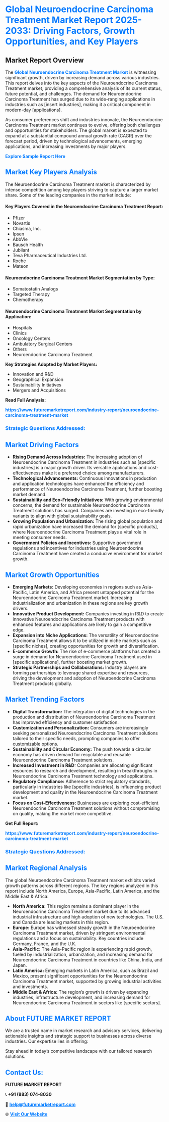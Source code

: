 <h1 style="color: #007BFF;">Global Neuroendocrine Carcinoma Treatment Market Report 2025-2033: Driving Factors, Growth Opportunities, and Key Players</h1>

<section id="overview">
<h2>Market Report Overview</h2>
<p>The <a href="https://www.futuremarketreport.com/industry-report/neuroendocrine-carcinoma-treatment-market" style="color: #007BFF; text-decoration: none;"><strong>Global Neuroendocrine Carcinoma Treatment Market</strong></a> is witnessing significant growth, driven by increasing demand across various industries. This report delves into the key aspects of the Neuroendocrine Carcinoma Treatment market, providing a comprehensive analysis of its current status, future potential, and challenges. The demand for Neuroendocrine Carcinoma Treatment has surged due to its wide-ranging applications in industries such as [insert industries], making it a critical component in modern-day [applications].</p>
<p>As consumer preferences shift and industries innovate, the Neuroendocrine Carcinoma Treatment market continues to evolve, offering both challenges and opportunities for stakeholders. The global market is expected to expand at a substantial compound annual growth rate (CAGR) over the forecast period, driven by technological advancements, emerging applications, and increasing investments by major players.</p>
</section>

<section id="overview">
<p><a href="https://www.futuremarketreport.com/request-sample/reportId=127383" style="color: #007BFF; text-decoration: none;"><strong>Explore Sample Report Here</strong></a></p>
</section>

<section id="key-players">
<h2 style="color: #007BFF;">Market Key Players Analysis</h2>
<p>The Neuroendocrine Carcinoma Treatment market is characterized by intense competition among key players striving to capture a larger market share. Some of the leading companies in the market include:</p>
<h4>Key Players Covered in the Neuroendocrine Carcinoma Treatment Report:</h4>
<ul><li>Pfizer</li><li>Novartis</li><li>Chiasma, Inc.</li><li>Ipsen</li><li>AbbVie</li><li>Bausch Health</li><li>Jubilant</li><li>Teva Pharmaceutical Industries Ltd.</li><li>Roche</li><li>Mateon</li></ul>
<h4>Neuroendocrine Carcinoma Treatment Market Segmentation by Type:</h4>
<ul><li>Somatostatin Analogs</li><li>Targeted Therapy</li><li>Chemotherapy</li></ul>

<h4>Neuroendocrine Carcinoma Treatment Market Segmentation by Application:</h4>
<ul><li>Hospitals</li><li>Clinics</li><li>Oncology Centers</li><li>Ambulatory Surgical Centers</li><li>Others</li><li>Neuroendocrine Carcinoma Treatment</li></ul>
<p><strong>Key Strategies Adopted by Market Players:</strong></p>
<ul>
<li>Innovation and R&D</li>
<li>Geographical Expansion</li>
<li>Sustainability Initiatives</li>
<li>Mergers and Acquisitions</li>
</ul>
</section>

<section>
<p><strong>Read Full Analysis: </strong></p><a href="https://www.futuremarketreport.com/industry-report/neuroendocrine-carcinoma-treatment-market" style="color: #007BFF; text-decoration: none;"><strong>https://www.futuremarketreport.com/industry-report/neuroendocrine-carcinoma-treatment-market</strong></a>
<h3 style="color: #007BFF;">Strategic Questions Addressed:</h3>
</section>

<section id="driving-factors">
<h2 style="color: #007BFF;">Market Driving Factors</h2>
<ul>
<li><strong>Rising Demand Across Industries:</strong> The increasing adoption of Neuroendocrine Carcinoma Treatment in industries such as [specific industries] is a major growth driver. Its versatile applications and cost-effectiveness make it a preferred choice among manufacturers.</li>
<li><strong>Technological Advancements:</strong> Continuous innovations in production and application technologies have enhanced the efficiency and performance of Neuroendocrine Carcinoma Treatment, further boosting market demand.</li>
<li><strong>Sustainability and Eco-Friendly Initiatives:</strong> With growing environmental concerns, the demand for sustainable Neuroendocrine Carcinoma Treatment solutions has surged. Companies are investing in eco-friendly variants to align with global sustainability goals.</li>
<li><strong>Growing Population and Urbanization:</strong> The rising global population and rapid urbanization have increased the demand for [specific products], where Neuroendocrine Carcinoma Treatment plays a vital role in meeting consumer needs.</li>
<li><strong>Government Policies and Incentives:</strong> Supportive government regulations and incentives for industries using Neuroendocrine Carcinoma Treatment have created a conducive environment for market growth.</li>
</ul>
</section>

<section id="growth-opportunities">
<h2 style="color: #007BFF;">Market Growth Opportunities</h2>
<ul>
<li><strong>Emerging Markets:</strong> Developing economies in regions such as Asia-Pacific, Latin America, and Africa present untapped potential for the Neuroendocrine Carcinoma Treatment market. Increasing industrialization and urbanization in these regions are key growth drivers.</li>
<li><strong>Innovative Product Development:</strong> Companies investing in R&D to create innovative Neuroendocrine Carcinoma Treatment products with enhanced features and applications are likely to gain a competitive edge.</li>
<li><strong>Expansion into Niche Applications:</strong> The versatility of Neuroendocrine Carcinoma Treatment allows it to be utilized in niche markets such as [specific niches], creating opportunities for growth and diversification.</li>
<li><strong>E-commerce Growth:</strong> The rise of e-commerce platforms has created a surge in demand for Neuroendocrine Carcinoma Treatment used in [specific applications], further boosting market growth.</li>
<li><strong>Strategic Partnerships and Collaborations:</strong> Industry players are forming partnerships to leverage shared expertise and resources, driving the development and adoption of Neuroendocrine Carcinoma Treatment products globally.</li>
</ul>
</section>

<section id="trending-factors">
<h2 style="color: #007BFF;">Market Trending Factors</h2>
<ul>
<li><strong>Digital Transformation:</strong> The integration of digital technologies in the production and distribution of Neuroendocrine Carcinoma Treatment has improved efficiency and customer satisfaction.</li>
<li><strong>Customization and Personalization:</strong> Consumers are increasingly seeking personalized Neuroendocrine Carcinoma Treatment solutions tailored to their specific needs, prompting companies to offer customizable options.</li>
<li><strong>Sustainability and Circular Economy:</strong> The push towards a circular economy has driven demand for recyclable and reusable Neuroendocrine Carcinoma Treatment solutions.</li>
<li><strong>Increased Investment in R&D:</strong> Companies are allocating significant resources to research and development, resulting in breakthroughs in Neuroendocrine Carcinoma Treatment technology and applications.</li>
<li><strong>Regulatory Compliance:</strong> Adherence to strict regulatory standards, particularly in industries like [specific industries], is influencing product development and quality in the Neuroendocrine Carcinoma Treatment market.</li>
<li><strong>Focus on Cost-Effectiveness:</strong> Businesses are exploring cost-efficient Neuroendocrine Carcinoma Treatment solutions without compromising on quality, making the market more competitive.</li>
</ul>
</section>

<section>
<p><strong>Get Full Report: </strong></p><a href="https://www.futuremarketreport.com/industry-report/neuroendocrine-carcinoma-treatment-market" style="color: #007BFF; text-decoration: none;"><strong>https://www.futuremarketreport.com/industry-report/neuroendocrine-carcinoma-treatment-market</strong></a>
<h3 style="color: #007BFF;">Strategic Questions Addressed:</h3>
</section>


<section id="regional-analysis">
<h2 style="color: #007BFF;">Market Regional Analysis</h2>
<p>The global Neuroendocrine Carcinoma Treatment market exhibits varied growth patterns across different regions. The key regions analyzed in this report include North America, Europe, Asia-Pacific, Latin America, and the Middle East & Africa:</p>
<ul>
<li><strong>North America:</strong> This region remains a dominant player in the Neuroendocrine Carcinoma Treatment market due to its advanced industrial infrastructure and high adoption of new technologies. The U.S. and Canada are leading markets in this region.</li>
<li><strong>Europe:</strong> Europe has witnessed steady growth in the Neuroendocrine Carcinoma Treatment market, driven by stringent environmental regulations and a focus on sustainability. Key countries include Germany, France, and the U.K.</li>
<li><strong>Asia-Pacific:</strong> The Asia-Pacific region is experiencing rapid growth, fueled by industrialization, urbanization, and increasing demand for Neuroendocrine Carcinoma Treatment in countries like China, India, and Japan.</li>
<li><strong>Latin America:</strong> Emerging markets in Latin America, such as Brazil and Mexico, present significant opportunities for the Neuroendocrine Carcinoma Treatment market, supported by growing industrial activities and investments.</li>
<li><strong>Middle East & Africa:</strong> The region’s growth is driven by expanding industries, infrastructure development, and increasing demand for Neuroendocrine Carcinoma Treatment in sectors like [specific sectors].</li>
</ul>
</section>

<footer>
<h2 style="color: #007BFF;">About FUTURE MARKET REPORT</h2>
<p>We are a trusted name in market research and advisory services, delivering actionable insights and strategic support to businesses across diverse industries. Our expertise lies in offering:</p>

<p>Stay ahead in today’s competitive landscape with our tailored research solutions.</p>

<h2 style="color: #007BFF;">Contact Us:</h2>
<p><strong>FUTURE MARKET REPORT</strong></p>
<p>📞 <strong>+91 (883) 074-8030</strong></p>
<p>📧 <strong><a href="mailto:help@futuremarketreport.com" style="color: #007BFF;">help@futuremarketreport.com</a></strong></p>
<p>🌐 <strong><a href="https://www.futuremarketreport.com/" style="color: #007BFF;">Visit Our Website</a></strong></p>
</footer>